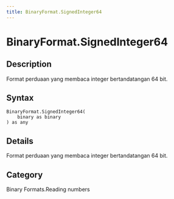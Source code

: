 ```yaml
---
title: BinaryFormat.SignedInteger64
---
```


# BinaryFormat.SignedInteger64


## Description

Format perduaan yang membaca integer bertandatangan 64 bit.


## Syntax

```powerquery
BinaryFormat.SignedInteger64(
    binary as binary
) as any
```


## Details

Format perduaan yang membaca integer bertandatangan 64 bit.



## Category
Binary Formats.Reading numbers
